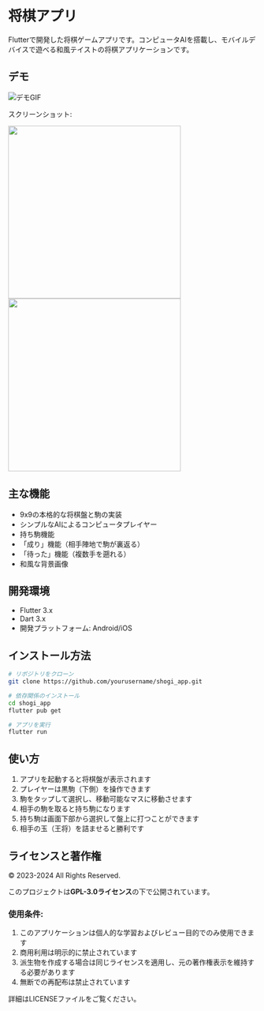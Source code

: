 # 将棋アプリ

Flutterで開発した将棋ゲームアプリです。コンピュータAIを搭載し、モバイルデバイスで遊べる和風テイストの将棋アプリケーションです。

## デモ

![デモGIF](./demo/shogi_demo.gif)

スクリーンショット:

<img src="./demo/screenshot1.png" width="350"> <img src="./demo/screenshot2.png" width="350">

## 主な機能

- 9x9の本格的な将棋盤と駒の実装
- シンプルなAIによるコンピュータプレイヤー
- 持ち駒機能
- 「成り」機能（相手陣地で駒が裏返る）
- 「待った」機能（複数手を遡れる）
- 和風な背景画像

## 開発環境

- Flutter 3.x
- Dart 3.x
- 開発プラットフォーム: Android/iOS

## インストール方法

```bash
# リポジトリをクローン
git clone https://github.com/yourusername/shogi_app.git

# 依存関係のインストール
cd shogi_app
flutter pub get

# アプリを実行
flutter run
```

## 使い方

1. アプリを起動すると将棋盤が表示されます
2. プレイヤーは黒駒（下側）を操作できます
3. 駒をタップして選択し、移動可能なマスに移動させます
4. 相手の駒を取ると持ち駒になります
5. 持ち駒は画面下部から選択して盤上に打つことができます
6. 相手の玉（王将）を詰ませると勝利です

## ライセンスと著作権

© 2023-2024 All Rights Reserved.

このプロジェクトは**GPL-3.0ライセンス**の下で公開されています。

### 使用条件:
1. このアプリケーションは個人的な学習およびレビュー目的でのみ使用できます
2. 商用利用は明示的に禁止されています
3. 派生物を作成する場合は同じライセンスを適用し、元の著作権表示を維持する必要があります
4. 無断での再配布は禁止されています

詳細はLICENSEファイルをご覧ください。
